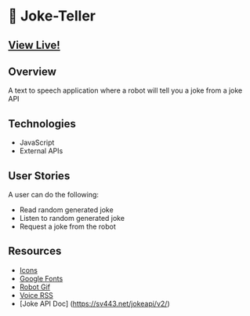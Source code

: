 # 🤖 Joke-Teller



## [View Live!](https://apang20.github.io/joke-teller/) 



## Overview
A text to speech application where a robot will tell you a joke from a joke API




## Technologies 
- JavaScript  
- External APIs




## User Stories
A user can do the following: 
- Read random generated joke
- Listen to random generated joke 
- Request a joke from the robot



## Resources
- [Icons](https://fontawesome.com/)
- [Google Fonts](https://fonts.google.com/)
- [Robot Gif](https://giphy.com/gifs/robot-cinema-4d-eyedesyn-3o7abtn7DuREEpsyWY) 
- [Voice RSS](http://www.voicerss.org/) 
- [Joke API Doc] (https://sv443.net/jokeapi/v2/)

